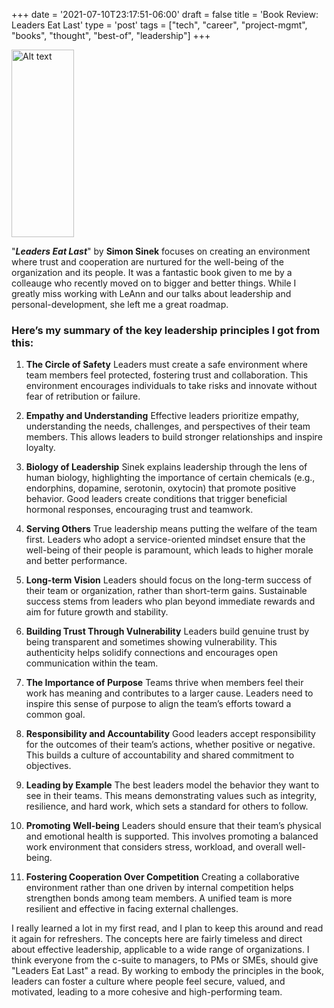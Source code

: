 +++
date = '2021-07-10T23:17:51-06:00'
draft = false
title = 'Book Review: Leaders Eat Last'
type = 'post'
tags = ["tech", "career", "project-mgmt", "books", "thought", "best-of", "leadership"]
+++


  <img src="https://julianwest.me/Blog/posts/images/leaders-eat-last.jpg" alt="Alt text" width="100" height="300">

"***Leaders Eat Last***" by **Simon Sinek** focuses on creating an environment where trust and cooperation are nurtured for the well-being of the organization and its people. It was a fantastic book given to me by a colleauge who recently moved on to bigger and better things. While I greatly miss working with LeAnn and our talks about leadership and personal-development, she left me a great roadmap. <br />

### Here’s my summary of the key leadership principles I got from this:

1. **The Circle of Safety**
Leaders must create a safe environment where team members feel protected, fostering trust and collaboration. This environment encourages individuals to take risks and innovate without fear of retribution or failure.<br />

2. **Empathy and Understanding**
Effective leaders prioritize empathy, understanding the needs, challenges, and perspectives of their team members. This allows leaders to build stronger relationships and inspire loyalty. <br />

3. **Biology of Leadership**
Sinek explains leadership through the lens of human biology, highlighting the importance of certain chemicals (e.g., endorphins, dopamine, serotonin, oxytocin) that promote positive behavior. Good leaders create conditions that trigger beneficial hormonal responses, encouraging trust and teamwork.<br />

4. **Serving Others**
True leadership means putting the welfare of the team first. Leaders who adopt a service-oriented mindset ensure that the well-being of their people is paramount, which leads to higher morale and better performance.<br />

5. **Long-term Vision**
Leaders should focus on the long-term success of their team or organization, rather than short-term gains. Sustainable success stems from leaders who plan beyond immediate rewards and aim for future growth and stability.<br />

6. **Building Trust Through Vulnerability**
Leaders build genuine trust by being transparent and sometimes showing vulnerability. This authenticity helps solidify connections and encourages open communication within the team.<br />

7. **The Importance of Purpose**
Teams thrive when members feel their work has meaning and contributes to a larger cause. Leaders need to inspire this sense of purpose to align the team’s efforts toward a common goal.<br />

8. **Responsibility and Accountability**
Good leaders accept responsibility for the outcomes of their team’s actions, whether positive or negative. This builds a culture of accountability and shared commitment to objectives.<br />

9. **Leading by Example**
The best leaders model the behavior they want to see in their teams. This means demonstrating values such as integrity, resilience, and hard work, which sets a standard for others to follow.<br />

10. **Promoting Well-being**
Leaders should ensure that their team’s physical and emotional health is supported. This involves promoting a balanced work environment that considers stress, workload, and overall well-being.<br />

11. **Fostering Cooperation Over Competition**
Creating a collaborative environment rather than one driven by internal competition helps strengthen bonds among team members. A unified team is more resilient and effective in facing external challenges.<br />

I really learned a lot in my first read, and I plan to keep this around and read it again for refreshers.  The concepts here are fairly timeless and direct about effective leadership, applicable to a wide range of organizations.  I think everyone from the c-suite to managers, to PMs or SMEs, should give "Leaders Eat Last" a read.  By working to embody the principles in the book, leaders can foster a culture where people feel secure, valued, and motivated, leading to a more cohesive and high-performing team.
